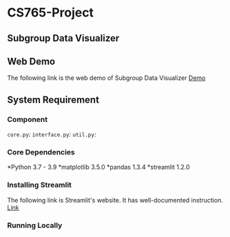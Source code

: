 # CS765-Project
## Subgroup Data Visualizer



## Web Demo
The following link is the web demo of Subgroup Data Visualizer
[Demo](https://hshih25-cs765-final-project-interface-k8n25y.streamlit.app/)

## System Requirement
### Component
`core.py`:
`interface.py`:
`util.py`:

### Core Dependencies

*Python 3.7 - 3.9
*matplotlib 3.5.0
*pandas 1.3.4
*streamlit 1.2.0

### Installing Streamlit
The following link is Streamlit's website. It has well-documented instruction.
[Link](https://docs.streamlit.io/library/get-started/installation)


### Running Locally
